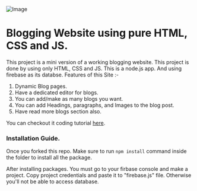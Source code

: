 ![Image](https://dev-to-uploads.s3.amazonaws.com/uploads/articles/naxpa0453a6bhd69ci1c.png)

# Blogging Website using pure HTML, CSS and JS. 

This project is a mini version of a working blogging website. This project is done by using only HTML, CSS and JS. This is a node.js app. And using firebase as its databse. Features of this Site :-

1. Dynamic Blog pages.
2. Have a dedicated editor for blogs.
3. You can add/make as many blogs you want.
4. You can add Headings, paragraphs, and Images to the blog post. 
5. Have read more blogs section also.

You can checkout it coding tutorial [here](https://youtu.be/AWHGQfzfHxI).

### Installation Guide.

Once you forked this repo. Make sure to run `npm install` command inside the folder to install all the package.

After installing packages. You must go to your firbase console and make a project. Copy project credentials and paste it to "firebase.js" file. Otherwise you'll not be able to access database.